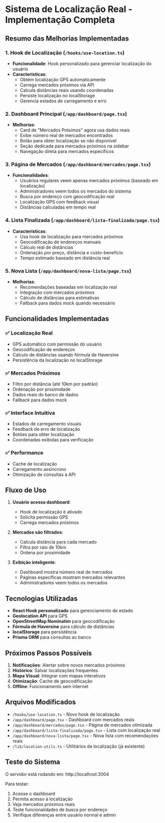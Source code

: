 # Sistema de Localização Real - Implementação Completa

## Resumo das Melhorias Implementadas

### 1. Hook de Localização (`/hooks/use-location.ts`)
- **Funcionalidade**: Hook personalizado para gerenciar localização do usuário
- **Características**:
  - Obtém localização GPS automaticamente
  - Carrega mercados próximos via API
  - Calcula distâncias reais usando coordenadas
  - Persiste localização no localStorage
  - Gerencia estados de carregamento e erro

### 2. Dashboard Principal (`/app/dashboard/page.tsx`)
- **Melhorias**:
  - Card de "Mercados Próximos" agora usa dados reais
  - Exibe número real de mercados encontrados
  - Botão para obter localização se não disponível
  - Seção dedicada para mercados próximos na sidebar
  - Navegação direta para mercados específicos

### 3. Página de Mercados (`/app/dashboard/mercados/page.tsx`)
- **Funcionalidades**:
  - Usuários regulares veem apenas mercados próximos (baseado em localização)
  - Administradores veem todos os mercados do sistema
  - Busca por endereço com geocodificação real
  - Localização GPS com feedback visual
  - Distâncias calculadas em tempo real

### 4. Lista Finalizada (`/app/dashboard/lista-finalizada/page.tsx`)
- **Características**:
  - Usa hook de localização para mercados próximos
  - Geocodificação de endereços manuais
  - Cálculo real de distâncias
  - Ordenação por preço, distância e custo-benefício
  - Tempo estimado baseado em distância real

### 5. Nova Lista (`/app/dashboard/nova-lista/page.tsx`)
- **Melhorias**:
  - Recomendações baseadas em localização real
  - Integração com mercados próximos
  - Cálculo de distâncias para estimativas
  - Fallback para dados mock quando necessário

## Funcionalidades Implementadas

### ✅ Localização Real
- GPS automático com permissão do usuário
- Geocodificação de endereços
- Cálculo de distâncias usando fórmula de Haversine
- Persistência da localização no localStorage

### ✅ Mercados Próximos
- Filtro por distância (até 10km por padrão)
- Ordenação por proximidade
- Dados reais do banco de dados
- Fallback para dados mock

### ✅ Interface Intuitiva
- Estados de carregamento visuais
- Feedback de erro de localização
- Botões para obter localização
- Coordenadas exibidas para verificação

### ✅ Performance
- Cache de localização
- Carregamento assíncrono
- Otimização de consultas à API

## Fluxo de Uso

1. **Usuário acessa dashboard**: 
   - Hook de localização é ativado
   - Solicita permissão GPS
   - Carrega mercados próximos

2. **Mercados são filtrados**:
   - Calcula distância para cada mercado
   - Filtra por raio de 10km
   - Ordena por proximidade

3. **Exibição inteligente**:
   - Dashboard mostra número real de mercados
   - Páginas específicas mostram mercados relevantes
   - Administradores veem todos os mercados

## Tecnologias Utilizadas

- **React Hook personalizado** para gerenciamento de estado
- **Geolocation API** para GPS
- **OpenStreetMap Nominatim** para geocodificação
- **Fórmula de Haversine** para cálculo de distâncias
- **localStorage** para persistência
- **Prisma ORM** para consultas ao banco

## Próximos Passos Possíveis

1. **Notificações**: Alertar sobre novos mercados próximos
2. **Histórico**: Salvar localizações frequentes
3. **Mapa Visual**: Integrar com mapas interativos
4. **Otimização**: Cache de geocodificação
5. **Offline**: Funcionamento sem internet

## Arquivos Modificados

- `/hooks/use-location.ts` - Novo hook de localização
- `/app/dashboard/page.tsx` - Dashboard com mercados reais
- `/app/dashboard/mercados/page.tsx` - Página de mercados otimizada
- `/app/dashboard/lista-finalizada/page.tsx` - Lista com localização real
- `/app/dashboard/nova-lista/page.tsx` - Nova lista com recomendações reais
- `/lib/location-utils.ts` - Utilitários de localização (já existente)

## Teste do Sistema

O servidor está rodando em: http://localhost:3004

Para testar:
1. Acesse o dashboard
2. Permita acesso à localização
3. Veja mercados próximos reais
4. Teste funcionalidades de busca por endereço
5. Verifique diferenças entre usuário normal e admin
